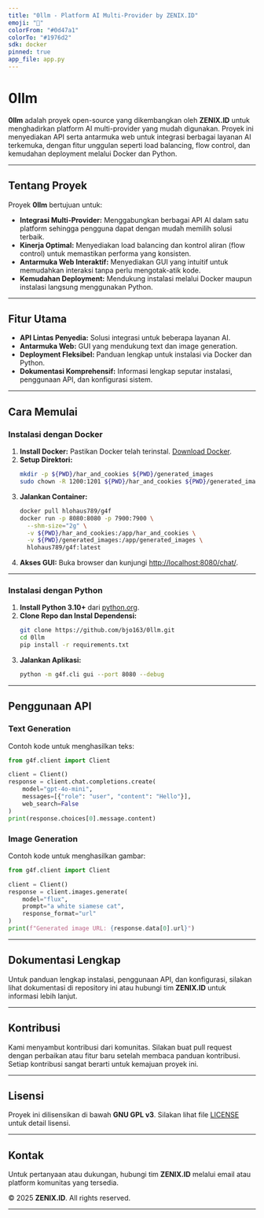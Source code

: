 ```yaml
---
title: "0llm - Platform AI Multi-Provider by ZENIX.ID"
emoji: "🤗"
colorFrom: "#0d47a1"
colorTo: "#1976d2"
sdk: docker
pinned: true
app_file: app.py
---
```


# 0llm

**0llm** adalah proyek open-source yang dikembangkan oleh **ZENIX.ID** untuk menghadirkan platform AI multi-provider yang mudah digunakan. Proyek ini menyediakan API serta antarmuka web untuk integrasi berbagai layanan AI terkemuka, dengan fitur unggulan seperti load balancing, flow control, dan kemudahan deployment melalui Docker dan Python.

---

## Tentang Proyek

Proyek **0llm** bertujuan untuk:
- **Integrasi Multi-Provider:** Menggabungkan berbagai API AI dalam satu platform sehingga pengguna dapat dengan mudah memilih solusi terbaik.
- **Kinerja Optimal:** Menyediakan load balancing dan kontrol aliran (flow control) untuk memastikan performa yang konsisten.
- **Antarmuka Web Interaktif:** Menyediakan GUI yang intuitif untuk memudahkan interaksi tanpa perlu mengotak-atik kode.
- **Kemudahan Deployment:** Mendukung instalasi melalui Docker maupun instalasi langsung menggunakan Python.

---

## Fitur Utama

- **API Lintas Penyedia:** Solusi integrasi untuk beberapa layanan AI.
- **Antarmuka Web:** GUI yang mendukung text dan image generation.
- **Deployment Fleksibel:** Panduan lengkap untuk instalasi via Docker dan Python.
- **Dokumentasi Komprehensif:** Informasi lengkap seputar instalasi, penggunaan API, dan konfigurasi sistem.

---

## Cara Memulai

### Instalasi dengan Docker

1. **Install Docker:** Pastikan Docker telah terinstal. [Download Docker](https://docs.docker.com/get-docker/).
2. **Setup Direktori:**
   ```bash
   mkdir -p ${PWD}/har_and_cookies ${PWD}/generated_images
   sudo chown -R 1200:1201 ${PWD}/har_and_cookies ${PWD}/generated_images
   ```
3. **Jalankan Container:**
   ```bash
   docker pull hlohaus789/g4f
   docker run -p 8080:8080 -p 7900:7900 \
     --shm-size="2g" \
     -v ${PWD}/har_and_cookies:/app/har_and_cookies \
     -v ${PWD}/generated_images:/app/generated_images \
     hlohaus789/g4f:latest
   ```
4. **Akses GUI:** Buka browser dan kunjungi [http://localhost:8080/chat/](http://localhost:8080/chat/).

---

### Instalasi dengan Python

1. **Install Python 3.10+** dari [python.org](https://www.python.org/).
2. **Clone Repo dan Instal Dependensi:**
   ```bash
   git clone https://github.com/bjo163/0llm.git
   cd 0llm
   pip install -r requirements.txt
   ```
3. **Jalankan Aplikasi:**
   ```bash
   python -m g4f.cli gui --port 8080 --debug
   ```

---

## Penggunaan API

### Text Generation

Contoh kode untuk menghasilkan teks:
```python
from g4f.client import Client

client = Client()
response = client.chat.completions.create(
    model="gpt-4o-mini",
    messages=[{"role": "user", "content": "Hello"}],
    web_search=False
)
print(response.choices[0].message.content)
```

### Image Generation

Contoh kode untuk menghasilkan gambar:
```python
from g4f.client import Client

client = Client()
response = client.images.generate(
    model="flux",
    prompt="a white siamese cat",
    response_format="url"
)
print(f"Generated image URL: {response.data[0].url}")
```

---

## Dokumentasi Lengkap

Untuk panduan lengkap instalasi, penggunaan API, dan konfigurasi, silakan lihat dokumentasi di repository ini atau hubungi tim **ZENIX.ID** untuk informasi lebih lanjut.

---

## Kontribusi

Kami menyambut kontribusi dari komunitas. Silakan buat pull request dengan perbaikan atau fitur baru setelah membaca panduan kontribusi. Setiap kontribusi sangat berarti untuk kemajuan proyek ini.

---

## Lisensi

Proyek ini dilisensikan di bawah **GNU GPL v3**. Silakan lihat file [LICENSE](LICENSE) untuk detail lisensi.

---

## Kontak

Untuk pertanyaan atau dukungan, hubungi tim **ZENIX.ID** melalui email atau platform komunitas yang tersedia.

© 2025 **ZENIX.ID**. All rights reserved.

---